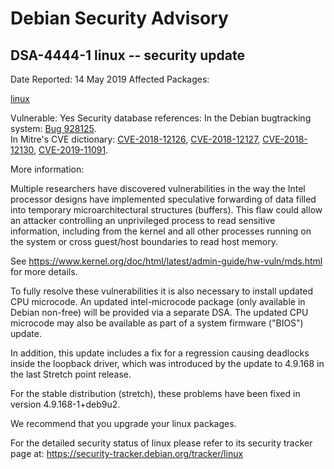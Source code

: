 
Debian Security Advisory
========================


DSA-4444-1 linux -- security update
-----------------------------------



Date Reported:
14 May 2019
Affected Packages:

[linux](https://packages.debian.org/src:linux)

Vulnerable:
Yes
Security database references:
In the Debian bugtracking system: [Bug 928125](https://bugs.debian.org/cgi-bin/bugreport.cgi?bug=928125).  
In Mitre's CVE dictionary: [CVE-2018-12126](https://security-tracker.debian.org/tracker/CVE-2018-12126), [CVE-2018-12127](https://security-tracker.debian.org/tracker/CVE-2018-12127), [CVE-2018-12130](https://security-tracker.debian.org/tracker/CVE-2018-12130), [CVE-2019-11091](https://security-tracker.debian.org/tracker/CVE-2019-11091).  

More information:

Multiple researchers have discovered vulnerabilities in the way the
Intel processor designs have implemented speculative forwarding of data
filled into temporary microarchitectural structures (buffers). This
flaw could allow an attacker controlling an unprivileged process to
read sensitive information, including from the kernel and all other
processes running on the system or cross guest/host boundaries to read
host memory.


See <https://www.kernel.org/doc/html/latest/admin-guide/hw-vuln/mds.html>
for more details.


To fully resolve these vulnerabilities it is also necessary to install
updated CPU microcode. An updated intel-microcode package (only
available in Debian non-free) will be provided via a separate DSA. The
updated CPU microcode may also be available as part of a system firmware
("BIOS") update.


In addition, this update includes a fix for a regression causing
deadlocks inside the loopback driver, which was introduced by the update
to 4.9.168 in the last Stretch point release.


For the stable distribution (stretch), these problems have been fixed in
version 4.9.168-1+deb9u2.


We recommend that you upgrade your linux packages.


For the detailed security status of linux please refer to its security
tracker page at:
<https://security-tracker.debian.org/tracker/linux>





